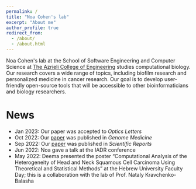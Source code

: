 ```yaml
---
permalink: /
title: "Noa Cohen's lab"
excerpt: "About me"
author_profile: true
redirect_from: 
  - /about/
  - /about.html
---
```


Noa Cohen's lab at the School of Software Engineering and Computer Science at [The Azrieli College of Engineering](https://www.jce.ac.il/) studies computational biology. Our research covers 
a wide range of topics, including biofilm research and personalized medicine in cancer research. Our goal is to develop user-friendly open-source tools that will be accessible to other bioinformaticians and biology researchers. 


News
====
* Jan 2023: Our paper was accepted to _Optics Letters_
* Oct 2022: Our [paper](https://genomemedicine.biomedcentral.com/articles/10.1186/s13073-022-01121-y) was published in _Genome Medicine_
* Sep 2022: Our [paper](https://www.nature.com/articles/s41598-022-20275-8) was published in _Scientific Reports_
* Jun 2022: Noa gave a talk at the IADR conference
* May 2022: Deema presented the poster “Computational Analysis of the Heterogeneity of Head and Neck Squamous Cell Carcinoma Using Theoretical and Statistical Methods” at the Hebrew University Faculty Day; this is a collaboration with the lab of Prof. Nataly Kravchenko-Balasha
